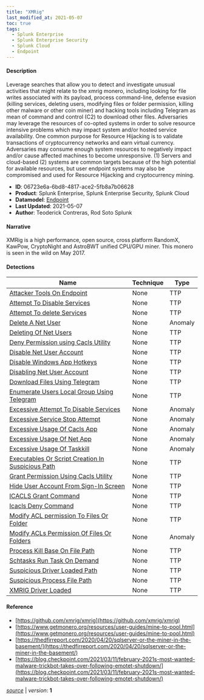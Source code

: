 ```yaml
---
title: "XMRig"
last_modified_at: 2021-05-07
toc: true
tags:
  - Splunk Enterprise
  - Splunk Enterprise Security
  - Splunk Cloud
  - Endpoint
---
```


#### Description

Leverage searches that allow you to detect and investigate unusual activities that might relate to the xmrig monero, including looking for file writes associated with its payload, process command-line, defense evasion (killing services, deleting users, modifying files or folder permission, killing other malware or other coin miner) and hacking tools including Telegram as mean of command and control (C2) to download other files. Adversaries may leverage the resources of co-opted systems in order to solve resource intensive problems which may impact system and/or hosted service availability. One common purpose for Resource Hijacking is to validate transactions of cryptocurrency networks and earn virtual currency. Adversaries may consume enough system resources to negatively impact and/or cause affected machines to become unresponsive. (1) Servers and cloud-based (2) systems are common targets because of the high potential for available resources, but user endpoint systems may also be compromised and used for Resource Hijacking and cryptocurrency mining.

- **ID**: 06723e6a-6bd8-4817-ace2-5fb8a7b06628
- **Product**: Splunk Enterprise, Splunk Enterprise Security, Splunk Cloud
- **Datamodel**: [Endpoint](https://docs.splunk.com/Documentation/CIM/latest/User/Endpoint)
- **Last Updated**: 2021-05-07
- **Author**: Teoderick Contreras, Rod Soto Splunk

#### Narrative

XMRig is a high performance, open source, cross platform RandomX, KawPow, CryptoNight and AstroBWT unified CPU/GPU miner. This monero is seen in the wild on May 2017.

#### Detections

| Name        | Technique   | Type         |
| ----------- | ----------- |--------------|
| [Attacker Tools On Endpoint](/endpoint/attacker_tools_on_endpoint/) | None | TTP |
| [Attempt To Disable Services](/endpoint/attempt_to_disable_services/) | None | TTP |
| [Attempt To delete Services](/endpoint/attempt_to_delete_services/) | None | TTP |
| [Delete A Net User](/endpoint/delete_a_net_user/) | None | Anomaly |
| [Deleting Of Net Users](/endpoint/deleting_of_net_users/) | None | TTP |
| [Deny Permission using Cacls Utility](/endpoint/deny_permission_using_cacls_utility/) | None | TTP |
| [Disable Net User Account](/endpoint/disable_net_user_account/) | None | TTP |
| [Disable Windows App Hotkeys](/endpoint/disable_windows_app_hotkeys/) | None | TTP |
| [Disabling Net User Account](/endpoint/disabling_net_user_account/) | None | TTP |
| [Download Files Using Telegram](/endpoint/download_files_using_telegram/) | None | TTP |
| [Enumerate Users Local Group Using Telegram](/endpoint/enumerate_users_local_group_using_telegram/) | None | TTP |
| [Excessive Attempt To Disable Services](/endpoint/excessive_attempt_to_disable_services/) | None | Anomaly |
| [Excessive Service Stop Attempt](/endpoint/excessive_service_stop_attempt/) | None | Anomaly |
| [Excessive Usage Of Cacls App](/endpoint/excessive_usage_of_cacls_app/) | None | Anomaly |
| [Excessive Usage Of Net App](/endpoint/excessive_usage_of_net_app/) | None | Anomaly |
| [Excessive Usage Of Taskkill](/endpoint/excessive_usage_of_taskkill/) | None | Anomaly |
| [Executables Or Script Creation In Suspicious Path](/endpoint/executables_or_script_creation_in_suspicious_path/) | None | TTP |
| [Grant Permission Using Cacls Utility](/endpoint/grant_permission_using_cacls_utility/) | None | TTP |
| [Hide User Account From Sign-In Screen](/endpoint/hide_user_account_from_sign-in_screen/) | None | TTP |
| [ICACLS Grant Command](/endpoint/icacls_grant_command/) | None | TTP |
| [Icacls Deny Command](/endpoint/icacls_deny_command/) | None | TTP |
| [Modify ACL permission To Files Or Folder](/endpoint/modify_acl_permission_to_files_or_folder/) | None | TTP |
| [Modify ACLs Permission Of Files Or Folders](/endpoint/modify_acls_permission_of_files_or_folders/) | None | Anomaly |
| [Process Kill Base On File Path](/endpoint/process_kill_base_on_file_path/) | None | TTP |
| [Schtasks Run Task On Demand](/endpoint/schtasks_run_task_on_demand/) | None | TTP |
| [Suspicious Driver Loaded Path](/endpoint/suspicious_driver_loaded_path/) | None | TTP |
| [Suspicious Process File Path](/endpoint/suspicious_process_file_path/) | None | TTP |
| [XMRIG Driver Loaded](/endpoint/xmrig_driver_loaded/) | None | TTP |

#### Reference

* [https://github.com/xmrig/xmrig](https://github.com/xmrig/xmrig)
* [https://www.getmonero.org/resources/user-guides/mine-to-pool.html](https://www.getmonero.org/resources/user-guides/mine-to-pool.html)
* [https://thedfirreport.com/2020/04/20/sqlserver-or-the-miner-in-the-basement/](https://thedfirreport.com/2020/04/20/sqlserver-or-the-miner-in-the-basement/)
* [https://blog.checkpoint.com/2021/03/11/february-2021s-most-wanted-malware-trickbot-takes-over-following-emotet-shutdown/](https://blog.checkpoint.com/2021/03/11/february-2021s-most-wanted-malware-trickbot-takes-over-following-emotet-shutdown/)



[*source*](https://github.com/splunk/security_content/tree/develop/stories/xmrig.yml) \| *version*: **1**